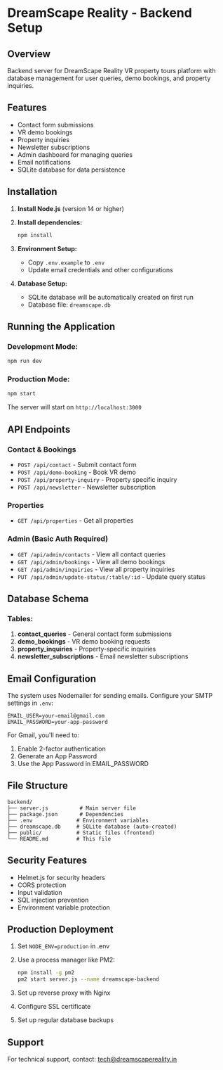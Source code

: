 # DreamScape Reality - Backend Setup

## Overview
Backend server for DreamScape Reality VR property tours platform with database management for user queries, demo bookings, and property inquiries.

## Features
- Contact form submissions
- VR demo bookings
- Property inquiries
- Newsletter subscriptions
- Admin dashboard for managing queries
- Email notifications
- SQLite database for data persistence

## Installation

1. **Install Node.js** (version 14 or higher)

2. **Install dependencies:**
   ```bash
   npm install
   ```

3. **Environment Setup:**
   - Copy `.env.example` to `.env`
   - Update email credentials and other configurations

4. **Database Setup:**
   - SQLite database will be automatically created on first run
   - Database file: `dreamscape.db`

## Running the Application

### Development Mode:
```bash
npm run dev
```

### Production Mode:
```bash
npm start
```

The server will start on `http://localhost:3000`

## API Endpoints

### Contact & Bookings
- `POST /api/contact` - Submit contact form
- `POST /api/demo-booking` - Book VR demo
- `POST /api/property-inquiry` - Property specific inquiry
- `POST /api/newsletter` - Newsletter subscription

### Properties
- `GET /api/properties` - Get all properties

### Admin (Basic Auth Required)
- `GET /api/admin/contacts` - View all contact queries
- `GET /api/admin/bookings` - View all demo bookings
- `GET /api/admin/inquiries` - View all property inquiries
- `PUT /api/admin/update-status/:table/:id` - Update query status

## Database Schema

### Tables:
1. **contact_queries** - General contact form submissions
2. **demo_bookings** - VR demo booking requests
3. **property_inquiries** - Property-specific inquiries
4. **newsletter_subscriptions** - Email newsletter subscriptions

## Email Configuration

The system uses Nodemailer for sending emails. Configure your SMTP settings in `.env`:

```
EMAIL_USER=your-email@gmail.com
EMAIL_PASSWORD=your-app-password
```

For Gmail, you'll need to:
1. Enable 2-factor authentication
2. Generate an App Password
3. Use the App Password in EMAIL_PASSWORD

## File Structure
```
backend/
├── server.js          # Main server file
├── package.json       # Dependencies
├── .env              # Environment variables
├── dreamscape.db     # SQLite database (auto-created)
├── public/           # Static files (frontend)
└── README.md         # This file
```

## Security Features
- Helmet.js for security headers
- CORS protection
- Input validation
- SQL injection prevention
- Environment variable protection

## Production Deployment

1. Set `NODE_ENV=production` in .env
2. Use a process manager like PM2:
   ```bash
   npm install -g pm2
   pm2 start server.js --name dreamscape-backend
   ```

3. Set up reverse proxy with Nginx
4. Configure SSL certificate
5. Set up regular database backups

## Support
For technical support, contact: tech@dreamscapereality.in
